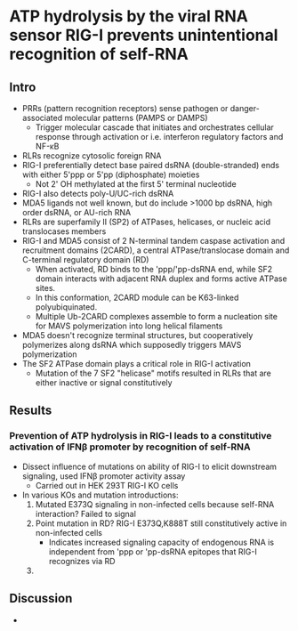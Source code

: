 # ATP hydrolysis by the viral RNA sensor RIG-I prevents unintentional recognition of self-RNA

## Intro
- PRRs (pattern recognition receptors) sense pathogen or danger-associated molecular patterns (PAMPS or DAMPS)
	- Trigger molecular cascade that initiates and orchestrates cellular response through activation or i.e. interferon regulatory factors and NF-κB
- RLRs recognize cytosolic foreign RNA
- RIG-I preferentially detect base paired dsRNA (double-stranded) ends with either 5'ppp or 5'pp (diphosphate) moieties
	- Not 2' OH methylated at the first 5' terminal nucleotide
- RIG-I also detects poly-U/UC-rich dsRNA
- MDA5 ligands not well known, but do include >1000 bp dsRNA, high order dsRNA, or AU-rich RNA
- RLRs are superfamily II (SP2) of ATPases, helicases, or nucleic acid translocases members
- RIG-I and MDA5 consist of 2 N-terminal tandem caspase activation and recruitment domains (2CARD), a central ATPase/translocase domain and C-terminal regulatory domain (RD)
	- When activated, RD binds to the 'ppp/'pp-dsRNA end, while SF2 domain interacts with adjacent RNA duplex and forms active ATPase sites.
	- In this conformation, 2CARD module can be K63-linked polyubiquinated.
	- Multiple Ub-2CARD complexes assemble to form a nucleation site for MAVS polymerization into long helical filaments
- MDA5 doesn't recognize terminal structures, but cooperatively polymerizes along dsRNA which supposedly triggers MAVS polymerization
- The SF2 ATPase domain plays a critical role in RIG-I activation
	- Mutation of the 7 SF2 "helicase" motifs resulted in RLRs that are either inactive or signal constitutively
## Results
### Prevention of ATP hydrolysis in RIG-I leads to a constitutive activation of IFNβ promoter by recognition of self-RNA 
- Dissect influence of mutations on ability of RIG-I to elicit downstream signaling, used IFNβ promoter activity assay
	- Carried out in HEK 293T RIG-I KO cells
- In various KOs and mutation introductions:
	1. Mutated E373Q signaling in non-infected cells because self-RNA interaction? Failed to signal
	2. Point mutation in RD? RIG-I E373Q,K888T still constitutively active in non-infected cells
		- Indicates increased signaling capacity of endogenous RNA is independent from 'ppp or 'pp-dsRNA epitopes that RIG-I recognizes via RD
	3. 
## Discussion
- 